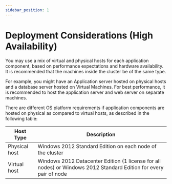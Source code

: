 ```yaml
---
sidebar_position: 1
---
```


# Deployment Considerations (High Availability)

You may use a mix of virtual and physical hosts for each application component, based on performance expectations and hardware availability. It is recommended that the machines inside the cluster be of the same type.

For example, you might have an Application server hosted on physical hosts and a database server hosted on Virtual Machines. For best performance, it is recommended to host the application server and web server on separate machines.

There are different OS platform requirements if application components are hosted on physical as compared to virtual hosts, as described in the following table:

| Host Type| Description |
| --- | --- |
| Physical host| Windows 2012 Standard Edition on each node of the cluster|
| Virtual host| Windows 2012 Datacenter Edition (1 license for all nodes) or Windows 2012 Standard Edition for every pair of node|
